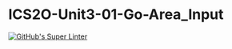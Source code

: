 # ICS2O-Unit3-01-Go-Area_Input
[![GitHub's Super Linter](https://github.com/Infinity-deGuzman/ICS2O-Unit3-01-HTML-Area_Input/workflows/GitHub's%20Super%20Linter/badge.svg)](https://github.com/Infinity-deGuzman/ICS2O-Unit3-01-Go-Area_Input/actions)